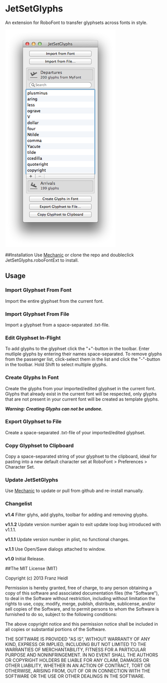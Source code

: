 JetSetGlyphs
============
An extension for RoboFont to transfer glyphsets across fonts in style.

![JetSetGlyphs Screenshot](screenshots/jetsetglyphs.png)



##Installation
Use [Mechanic](https://github.com/jackjennings/Mechanic) or clone the repo and doubleclick JetSetGlyphs.roboFontExt to install.

## Usage

### Import Glyphset From Font
Import the entire glyphset from the current font.

### Import Glyphset From File
Import a glyphset from a space-separated .txt-file.

### Edit Glyphset In-Flight
To add glyphs to the glyphset click the "+"-button in the toolbar. Enter mutliple glyphs by entering their names space-separated.
To remove glyphs from the passenger list, click-select them in the list and click the "-"-button in the toolbar. Hold Shift to select multiple glyphs.

### Create Glyphs In Font
Create the glyphs from your imported/edited glyphset in the current font. Glyphs that already exist in the current font will be respected, only glyphs that are not present in your current font will be created as template glyphs.

***Warning: Creating Glyphs can not be undone.***

### Export Glyphset to File
Create a space-separated .txt-file of your imported/edited glyphset.

### Copy Glyphset to Clipboard
Copy a space-separated string of your glyphset to the clipboard, ideal for pasting into a new default character set at RoboFont > Preferences > Character Set.

### Update JetSetGlyphs
Use [Mechanic](https://github.com/jackjennings/Mechanic) to update or pull from github and re-install manually.


### Changelist
**v1.4** Filter glyhs, add glyphs, toolbar for adding and removing glyphs.

**v1.1.2** Update version number again to exit update loop bug introduced with v1.1.1.

**v1.1.1** Update version number in plist, no functional changes.

**v.1.1** Use Open/Save dialogs attached to window.

**v1.0** Initial Release.

##The MIT License (MIT)


Copyright (c) 2013 Franz Heidl

Permission is hereby granted, free of charge, to any person obtaining a copy
of this software and associated documentation files (the "Software"), to deal
in the Software without restriction, including without limitation the rights
to use, copy, modify, merge, publish, distribute, sublicense, and/or sell
copies of the Software, and to permit persons to whom the Software is
furnished to do so, subject to the following conditions:

The above copyright notice and this permission notice shall be included in
all copies or substantial portions of the Software.

THE SOFTWARE IS PROVIDED "AS IS", WITHOUT WARRANTY OF ANY KIND, EXPRESS OR
IMPLIED, INCLUDING BUT NOT LIMITED TO THE WARRANTIES OF MERCHANTABILITY,
FITNESS FOR A PARTICULAR PURPOSE AND NONINFRINGEMENT. IN NO EVENT SHALL THE
AUTHORS OR COPYRIGHT HOLDERS BE LIABLE FOR ANY CLAIM, DAMAGES OR OTHER
LIABILITY, WHETHER IN AN ACTION OF CONTRACT, TORT OR OTHERWISE, ARISING FROM,
OUT OF OR IN CONNECTION WITH THE SOFTWARE OR THE USE OR OTHER DEALINGS IN
THE SOFTWARE.
